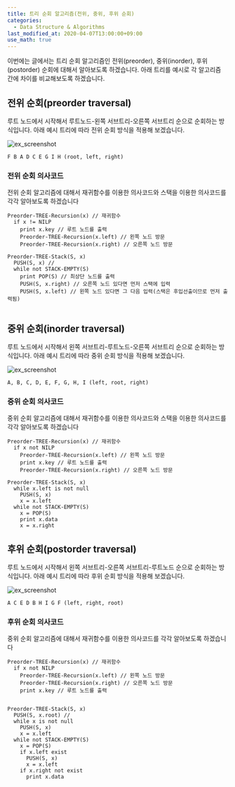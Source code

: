```yaml
---
title: 트리 순회 알고리즘(전위, 중위, 후위 순회)
categories: 
  - Data Structure & Algorithms
last_modified_at: 2020-04-07T13:00:00+09:00
use_math: true
---
```


이번에는 글에서는 트리 순회 알고리즘인 전위(preorder), 중위(inorder), 후위(postorder) 순회에 대해서 알아보도록 하겠습니다. 아래 트리를 예시로 각 알고리즘 간에 차이를 비교해보도록 하겠습니다.

## 전위 순회(preorder traversal)

루트 노드에서 시작해서 루트노드-왼쪽 서브트리-오른쪽 서브트리 순으로 순회하는 방식입니다. 아래 예시 트리에 따라 전위 순회 방식을 적용해 보겠습니다.

![ex_screenshot](https://i.imgur.com/P7lF0jY.png)

```
F B A D C E G I H (root, left, right)
```

### 전위 순회 의사코드

전위 순회 알고리즘에 대해서 재귀함수를 이용한 의사코드와 스택을 이용한 의사코드를 각각 알아보도록 하겠습니다

```
Preorder-TREE-Recursion(x) // 재귀함수
  if x != NILP
    print x.key // 루트 노드를 출력
    Preorder-TREE-Recursion(x.left) // 왼쪽 노드 방문
    Preorder-TREE-Recursion(x.right) // 오른쪽 노드 방문
    
Preorder-TREE-Stack(S, x)
  PUSH(S, x) //  
  while not STACK-EMPTY(S)
    print POP(S) // 최상단 노드를 출력
    PUSH(S, x.right) // 오른쪽 노드 있다면 먼저 스택에 입력
    PUSH(S, x.left) // 왼쪽 노드 있다면 그 다음 입력(스택은 후입선출이므로 먼저 출력됨)
  
```

## 중위 순회(inorder traversal)

루트 노드에서 시작해서 왼쪽 서브트리-루트노드-오른쪽 서브트리 순으로 순회하는 방식입니다. 아래 예시 트리에 따라 중위 순회 방식을 적용해 보겠습니다.

![ex_screenshot](https://i.imgur.com/P7lF0jY.png)

```
A, B, C, D, E, F, G, H, I (left, root, right)
```


### 중위 순회 의사코드

중위 순회 알고리즘에 대해서 재귀함수를 이용한 의사코드와 스택을 이용한 의사코드를 각각 알아보도록 하겠습니다

```
Preorder-TREE-Recursion(x) // 재귀함수
  if x not NILP
    Preorder-TREE-Recursion(x.left) // 왼쪽 노드 방문
    print x.key // 루트 노드를 출력
    Preorder-TREE-Recursion(x.right) // 오른쪽 노드 방문
    
Preorder-TREE-Stack(S, x)  
  while x.left is not null
    PUSH(S, x)
    x = x.left
  while not STACK-EMPTY(S)
    x = POP(S)
    print x.data
    x = x.right
```


## 후위 순회(postorder traversal)

루트 노드에서 시작해서 왼쪽 서브트리-오른쪽 서브트리-루트노드 순으로 순회하는 방식입니다. 아래 예시 트리에 따라 후위 순회 방식을 적용해 보겠습니다.

![ex_screenshot](https://i.imgur.com/P7lF0jY.png)

```
A C E D B H I G F (left, right, root)
```


### 후위 순회 의사코드

중위 순회 알고리즘에 대해서 재귀함수를 이용한 의사코드를 각각 알아보도록 하겠습니다

```
Preorder-TREE-Recursion(x) // 재귀함수
  if x not NILP
    Preorder-TREE-Recursion(x.left) // 왼쪽 노드 방문
    Preorder-TREE-Recursion(x.right) // 오른쪽 노드 방문
    print x.key // 루트 노드를 출력

    
Preorder-TREE-Stack(S, x)
  PUSH(S, x.root) //  
  while x is not null
    PUSH(S, x)
    x = x.left
  while not STACK-EMPTY(S)
  	x = POP(S)
    if x.left exist
      PUSH(S, x)
      x = x.left
    if x.right not exist
      print x.data
```
